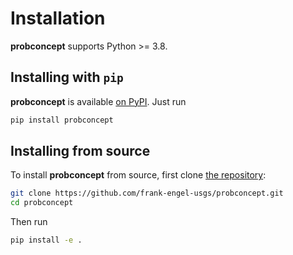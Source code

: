 Installation
============

**probconcept** supports Python >= 3.8.

## Installing with `pip`

**probconcept** is available [on PyPI](https://pypi.org/project/probconcept/). Just run

```bash
pip install probconcept
```

## Installing from source

To install **probconcept** from source, first clone [the repository](https://github.com/frank-engel-usgs/probconcept):

```bash
git clone https://github.com/frank-engel-usgs/probconcept.git
cd probconcept
```

Then run

```bash
pip install -e .
```

